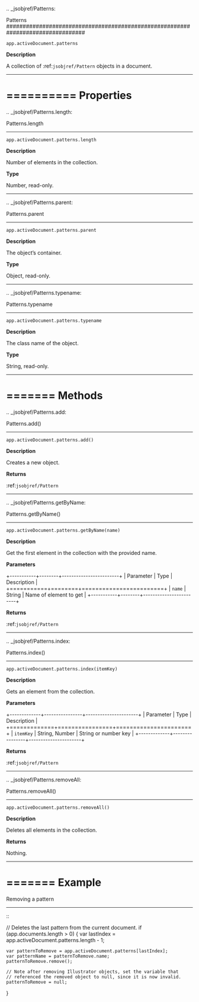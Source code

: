 .. _jsobjref/Patterns:

Patterns
################################################################################

``app.activeDocument.patterns``

**Description**

A collection of :ref:`jsobjref/Pattern` objects in a document.

----

==========
Properties
==========

.. _jsobjref/Patterns.length:

Patterns.length
********************************************************************************

``app.activeDocument.patterns.length``

**Description**

Number of elements in the collection.

**Type**

Number, read-only.

----

.. _jsobjref/Patterns.parent:

Patterns.parent
********************************************************************************

``app.activeDocument.patterns.parent``

**Description**

The object’s container.

**Type**

Object, read-only.

----

.. _jsobjref/Patterns.typename:

Patterns.typename
********************************************************************************

``app.activeDocument.patterns.typename``

**Description**

The class name of the object.

**Type**

String, read-only.

----

=======
Methods
=======

.. _jsobjref/Patterns.add:

Patterns.add()
********************************************************************************

``app.activeDocument.patterns.add()``

**Description**

Creates a new object.

**Returns**

:ref:`jsobjref/Pattern`

----

.. _jsobjref/Patterns.getByName:

Patterns.getByName()
********************************************************************************

``app.activeDocument.patterns.getByName(name)``

**Description**

Get the first element in the collection with the provided name.

**Parameters**

+-----------+--------+------------------------+
| Parameter |  Type  |      Description       |
+===========+========+========================+
| ``name``  | String | Name of element to get |
+-----------+--------+------------------------+

**Returns**

:ref:`jsobjref/Pattern`

----

.. _jsobjref/Patterns.index:

Patterns.index()
********************************************************************************

``app.activeDocument.patterns.index(itemKey)``

**Description**

Gets an element from the collection.

**Parameters**

+-------------+----------------+----------------------+
|  Parameter  |      Type      |     Description      |
+=============+================+======================+
| ``itemKey`` | String, Number | String or number key |
+-------------+----------------+----------------------+

**Returns**

:ref:`jsobjref/Pattern`

----

.. _jsobjref/Patterns.removeAll:

Patterns.removeAll()
********************************************************************************

``app.activeDocument.patterns.removeAll()``

**Description**

Deletes all elements in the collection.

**Returns**

Nothing.

----

=======
Example
=======

Removing a pattern
********************************************************************************

::

  // Deletes the last pattern from the current document.
  if (app.documents.length > 0) {
    var lastIndex = app.activeDocument.patterns.length - 1;

    var patternToRemove = app.activeDocument.patterns[lastIndex];
    var patternName = patternToRemove.name;
    patternToRemove.remove();

    // Note after removing Illustrator objects, set the variable that
    // referenced the removed object to null, since it is now invalid.
    patternToRemove = null;
  }
